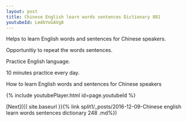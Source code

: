 ```yaml
---
layout: post
title: Chinese English learn words sentences Dictionary 881 
youtubeId: Lm4bYoGAVg0
---
```

 
 
Helps to learn English words and sentences for Chinese speakers.

Opportunitiy to repeat the words sentences. 

Practice English language. 
 
10 minutes practice every day. 
 
How to learn English words and sentences for Chinese speakers 
 
{% include youtubePlayer.html id=page.youtubeId %}
 
 
[Next]({{ site.baseurl }}{% link  split1/_posts/2016-12-09-Chinese english learn words sentences dictionary 248 .md%})
 
